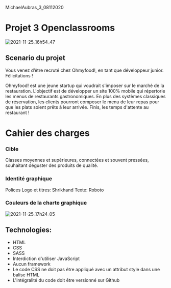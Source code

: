  MichaelAubras_3_08112020

# Projet 3 Openclassrooms 
![2021-11-25_16h54_47](https://user-images.githubusercontent.com/91529322/143471938-a6a801e6-3001-42c0-b39a-a14fdcd4b79f.png)

## Scenario du projet

Vous venez d’être recruté chez Ohmyfood!, en tant que développeur junior. Félicitations !

Ohmyfood! est une jeune startup qui voudrait s'imposer sur le marché de la restauration. L'objectif est de développer un site 100% mobile qui répertorie les menus de restaurants gastronomiques. En plus des systèmes classiques de réservation, les clients pourront composer le menu de leur repas pour que les plats soient prêts à leur arrivée. Finis, les temps d'attente au restaurant !

# Cahier des charges

### Cible

Classes moyennes et supérieures, connectées et souvent pressées, souhaitant déguster des produits de qualité.

### Identité graphique
Polices
Logo et titres: Shrikhand
Texte: Roboto

### Couleurs de la charte graphique

![2021-11-25_17h24_05](https://user-images.githubusercontent.com/91529322/143475797-72aaf341-9de9-418f-b69e-b0bb08f5c245.png)


## Technologies:
* HTML
* CSS
* SASS
* Interdiction d'utiliser JavaScript
* Aucun framework
* Le code CSS ne doit pas être appliqué avec un attribut style dans une balise HTML
* L'intégralité du code doit être versionné sur Github
